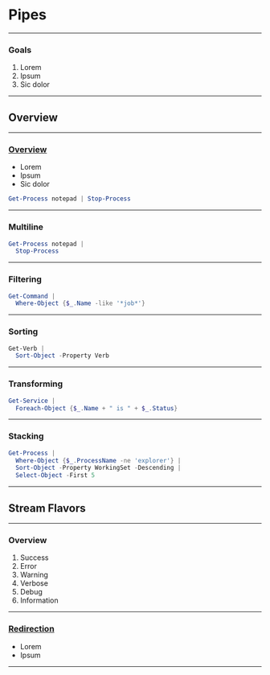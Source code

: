 # Pipes

---

### Goals
1. Lorem
1. Ipsum
1. Sic dolor

---

## Overview

---

### [Overview](https://docs.microsoft.com/en-us/powershell/module/microsoft.powershell.core/about/about_pipelines)
* Lorem
* Ipsum
* Sic dolor

```powershell
Get-Process notepad | Stop-Process
```

---

### Multiline
```powershell
Get-Process notepad | 
  Stop-Process
```

---

### Filtering
```powershell
Get-Command | 
  Where-Object {$_.Name -like '*job*'}
```

---

### Sorting
```powershell
Get-Verb | 
  Sort-Object -Property Verb
```

---

### Transforming
```powershell
Get-Service | 
  Foreach-Object {$_.Name + " is " + $_.Status}
```

---

### Stacking
```powershell
Get-Process | 
  Where-Object {$_.ProcessName -ne 'explorer'} | 
  Sort-Object -Property WorkingSet -Descending | 
  Select-Object -First 5
```

---

## Stream Flavors

---

### Overview
1. Success
1. Error
1. Warning
1. Verbose
1. Debug
1. Information


---

### [Redirection](https://docs.microsoft.com/en-us/powershell/module/microsoft.powershell.core/about/about_redirection)
* Lorem
* Ipsum

---

